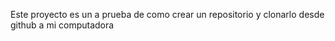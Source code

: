 
Este proyecto es un a prueba de como crear un repositorio y clonarlo desde github a mi computadora
